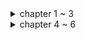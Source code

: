 <details>
<summary>chapter 1 ~ 3</summary>
<div markdown="1">

* **Java 8에서의 변화**
  * 함수형 프로그래밍 도입
  * 멀티코어 하드웨어 등장에 따른 병렬성 지원
  * 더욱 간결한 코드
  * **스트림 처리**
    * 파이프라인을 이용해 병렬적으로 데이터를 처리할 수 있음
    * 스레드라는 복잡한 작업을 사용하지 않으면서 공짜로 병렬성을 얻을 수 있음
    * 내부 반복으로 가독성과 간소화 지원
  * **코드 전달 기법**
    * 동작 파라미터화
    * 람다와 메소드를 일급 객체로 취급함
  * **인터페이스의 default 메소드**
    * 최근들어 외부에서 만들어진 컴포넌트를 이용해 시스템을 구축하는 경향이 있음
    * 예를 들어, 오픈소스를 끌어다 입맛에 맞게 수정해 사용하는 경우
    * 하지만 이런 경우, 상위 인터페이스에 메소드를 추가하기 위해서는 그 인터페이스를 구현하는 모든 클래스에 메소드를 오버라이딩 해야 함
    * default 메소드를 도입함으로써 이런 현상을 방지할 수 있음
    * 하지만 "다이아몬드 상속" 이슈가 발생할 수 있음
* **동작 파라미터화**
  * 어떻게 실행할 것인지 결정하지 않은 코드 블록을 의미함
  * 잦은 변화에 유연한 대처가 가능함
  * 요약하자면 인터페이스를 파라미터로 넘기는 것 - 3가지 방법
    * 파라미터에 익명 클래스를 이용 - 코드의 불필요한 장황함이 발생
    * **람다 함수 이용**
    * **메소드 참조 이용**
* **람다**
  * 함수형 인터페이스가 파라미터인 경우, 람다 함수로 대체 가능
  `Predicate<Integer> predicate = (Integer i) -> i % 2 == 0;`
  * 함수형 인터페이스는 default로 구현되지 않은 단 하나의 추상 메서드를 가지는 인터페이스
  * 활용 예제 - 초기화 코드와 마무리 코드가 작업 코드를 감싸고 있는 **실행 어라운드 패턴**에 람다 적용
    ```
      public String processFile() throws IOException {
       try (BufferedReader br = 
              new BufferedReader(new FileReader("data.txt"))) {
                 return br.readLine();
              }
       }
    ```
    * 이 경우, 파일에서 단 한 줄만 읽을 수 있고, 두 줄을 읽어야 한다면 함수 자체를 수정해야 함
    * 다음과 같이 람다를 이용해 문제를 해결할 수 있음
    ```
       public interface BufferedReaderProcessor {
           String process(BufferedReader br) throws IOException;
       }
       
       public String processFile(BufferedReaderProcessor p) throws IOException {
           try (BufferedReader br = new BufferedReader(new FileReader("data.txt"))) {
                return p.process(br);
           }
       }
       
       String oneLine = processFile((BufferedReader br) -> br.readLine());
       String twoLines = processFile((BufferedReader br) -> br.readLine() + br.readLine());
    ```
    * 이런 식으로 람다를 사용해 유지보수에 용이한 코드를 작성할 수 있음
    * 이 때 람다는 예외를 던지는 것을 허용하지 않음 -> 예외를 던지게 하려면 예외를 던지는 함수형 인터페이스를 정의하거나 try/catch 블럭으로 감싸야 함
  * 람다의 형식 검사는 파라미터와 리턴 타입으로 이루어짐 -> 함수형 인터페이스의 추상 메소드와 일치해야 함
    * 하지만 다음 예와 같이 함수 디스크립터로 구분할 수 없는 경우가 있을 수 있다
    ```
    public void execute(Runnable runnable) { runnable.run(); }
    public void execute(Action<T> action) { action.act(); }
    
    @FunctionalInterfacee interface Action { void act(); }
    ```
    * 이 경우, `execute((Action) ()->System.out.println("Action"));`과 같은 방법으로 어떤 메소드를 호출할 지 명확히 할 수 있다
    * 함수 디스크립터에서 리턴 타입이 void인 경우, 람다 바디에 일반 표현식이 있다면 리턴 타입과 무관하게 호환된다
      * `Consumer<String> consumer = (String str) -> list.add(str);`에서 list.add는 boolean을 리턴하지만 람다 바디에 일반 표현식이 있으므로 리턴 타입이 void인 Consumer과 호환된다
  * 람다에서 파라미터로 넘겨진 변수 외에도 지역 변수도 사용 가능, 다만 해당 변수가 명시적으로 final이거나 final 처럼 사용되어야 한다 -> read만 가능
    * **why? - todo**
* **메소드 참조**
  * 특정 메소드만을 호출하는 람다의 축약형
  * 람다를 대체해 함수형 인터페이스에 대입 가능
  * **how? - 아직 헷갈림, todo**
</div>
</details>

<details>
<summary>chapter 4 ~ 6</summary>
<div markdown="1">

* Stream
  * Java 8에 추가된 기능
  * 선언형으로 컬렉션을 처리할 수 있음
    * Java 8 이전에는 명령형으로 컬렉션을 처리해야 했음 
    * 뭔가를 하려면 처음부터 끝까지 모든 작업을 일일히 선언해야 했음
    ```
    List<Dish> lowCaloricDishes = new ArrayList<>();
    for(Dish dish : dishes) {
      if(dish.getCalorie() < 400) {
        lowCaloricDishes.adD(dish);
      }
    }
    ```
    * Stream을 이용하면 명령형과 달리 how가 아니라 what에 집중할 수 있음
    ```
    List<Dish> lowCaloricDishes = dishes.stream()
                                        .filter(dish -> dish.getCalorie() < 400)
                                        .collect(toList());
    ```
    * 이로 인한 소프트웨어공학적 이득을 취할 수 있음
  * 멀티스레드 코드를 직접 구현하지 않고 병렬적으로 처리할 수 있음
  * 2가지 중요 특성
    * 파이프라이닝
      * 스트림 연산은 스트림 연산끼리 연결해 파이프라인을 구성할 수 있도록 스트림 자신을 반환함
      * 빌더 패턴과 유사한 형식으로 중간 연산을 이용해 데이터를 가공하고 최종 연산으로 결과물을 반환하는 형식
      * 이로 인해 laziness, short-circuiting과 같은 최적화도 얻을 수 있음
      * laziness - 이론상 요구할 때만 값을 계산함, 모든 값을 메모리에 올리는 컬렉션과의 차이
    * 내부 반복
      * 명시적으로 반복자를 사용하는 컬렉션과 달리 알아서 반복을 처리하고 스트림 값을 저장해주는 내부 반복을 사용함
      * 즉, 추상화
      ```
      for(Integer i : Integers) { ... } // 외부 반복
      Integers.stream().map(i -> i + 2).collect(toList()) // 내부 반복
      ```



</div>
</details>
